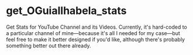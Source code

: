 # get_OGuiaIlhabela_stats
Get Stats for YouTube Channel and its Videos.
Currently, it's hard-coded to a particular channel of mine—because it's all I needed for my case—but feel free to make it better designed if you'd like, although there's probably something better out there already.
